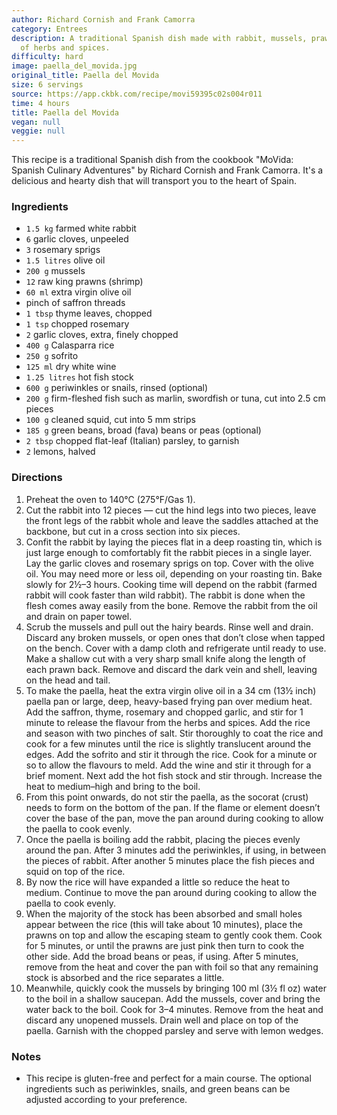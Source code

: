 ```yaml
---
author: Richard Cornish and Frank Camorra
category: Entrees
description: A traditional Spanish dish made with rabbit, mussels, prawns, and a variety
  of herbs and spices.
difficulty: hard
image: paella_del_movida.jpg
original_title: Paella del Movida
size: 6 servings
source: https://app.ckbk.com/recipe/movi59395c02s004r011
time: 4 hours
title: Paella del Movida
vegan: null
veggie: null
---
```


This recipe is a traditional Spanish dish from the cookbook "MoVida: Spanish Culinary Adventures" by Richard Cornish and Frank Camorra. It's a delicious and hearty dish that will transport you to the heart of Spain.

### Ingredients

* `1.5 kg` farmed white rabbit
* `6` garlic cloves, unpeeled
* `3` rosemary sprigs
* `1.5 litres` olive oil
* `200 g` mussels
* `12` raw king prawns (shrimp)
* `60 ml` extra virgin olive oil
* pinch of saffron threads
* `1 tbsp` thyme leaves, chopped
* `1 tsp` chopped rosemary
* `2` garlic cloves, extra, finely chopped
* `400 g` Calasparra rice
* `250 g` sofrito
* `125 ml` dry white wine
* `1.25 litres` hot fish stock
* `600 g` periwinkles or snails, rinsed (optional)
* `200 g` firm-fleshed fish such as marlin, swordfish or tuna, cut into 2.5 cm pieces
* `100 g` cleaned squid, cut into 5 mm strips
* `185 g` green beans, broad (fava) beans or peas (optional)
* `2 tbsp` chopped flat-leaf (Italian) parsley, to garnish
* `2` lemons, halved

### Directions

1. Preheat the oven to 140°C (275°F/Gas 1).
2. Cut the rabbit into 12 pieces — cut the hind legs into two pieces, leave the front legs of the rabbit whole and leave the saddles attached at the backbone, but cut in a cross section into six pieces.
3. Confit the rabbit by laying the pieces flat in a deep roasting tin, which is just large enough to comfortably fit the rabbit pieces in a single layer. Lay the garlic cloves and rosemary sprigs on top. Cover with the olive oil. You may need more or less oil, depending on your roasting tin. Bake slowly for 2½–3 hours. Cooking time will depend on the rabbit (farmed rabbit will cook faster than wild rabbit). The rabbit is done when the flesh comes away easily from the bone. Remove the rabbit from the oil and drain on paper towel.
4. Scrub the mussels and pull out the hairy beards. Rinse well and drain. Discard any broken mussels, or open ones that don’t close when tapped on the bench. Cover with a damp cloth and refrigerate until ready to use. Make a shallow cut with a very sharp small knife along the length of each prawn back. Remove and discard the dark vein and shell, leaving on the head and tail.
5. To make the paella, heat the extra virgin olive oil in a 34 cm (13½ inch) paella pan or large, deep, heavy-based frying pan over medium heat. Add the saffron, thyme, rosemary and chopped garlic, and stir for 1 minute to release the flavour from the herbs and spices. Add the rice and season with two pinches of salt. Stir thoroughly to coat the rice and cook for a few minutes until the rice is slightly translucent around the edges. Add the sofrito and stir it through the rice. Cook for a minute or so to allow the flavours to meld. Add the wine and stir it through for a brief moment. Next add the hot fish stock and stir through. Increase the heat to medium–high and bring to the boil.
6. From this point onwards, do not stir the paella, as the socorat (crust) needs to form on the bottom of the pan. If the flame or element doesn’t cover the base of the pan, move the pan around during cooking to allow the paella to cook evenly.
7. Once the paella is boiling add the rabbit, placing the pieces evenly around the pan. After 3 minutes add the periwinkles, if using, in between the pieces of rabbit. After another 5 minutes place the fish pieces and squid on top of the rice.
8. By now the rice will have expanded a little so reduce the heat to medium. Continue to move the pan around during cooking to allow the paella to cook evenly.
9. When the majority of the stock has been absorbed and small holes appear between the rice (this will take about 10 minutes), place the prawns on top and allow the escaping steam to gently cook them. Cook for 5 minutes, or until the prawns are just pink then turn to cook the other side. Add the broad beans or peas, if using. After 5 minutes, remove from the heat and cover the pan with foil so that any remaining stock is absorbed and the rice separates a little.
10. Meanwhile, quickly cook the mussels by bringing 100 ml (3½ fl oz) water to the boil in a shallow saucepan. Add the mussels, cover and bring the water back to the boil. Cook for 3–4 minutes. Remove from the heat and discard any unopened mussels. Drain well and place on top of the paella. Garnish with the chopped parsley and serve with lemon wedges.

### Notes

- This recipe is gluten-free and perfect for a main course. The optional ingredients such as periwinkles, snails, and green beans can be adjusted according to your preference.